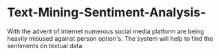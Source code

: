 # Text-Mining-Sentiment-Analysis-
With the advent of internet numerous social media platform are being heavily misused against person option's. The system will help to find the sentiments on textual data.

